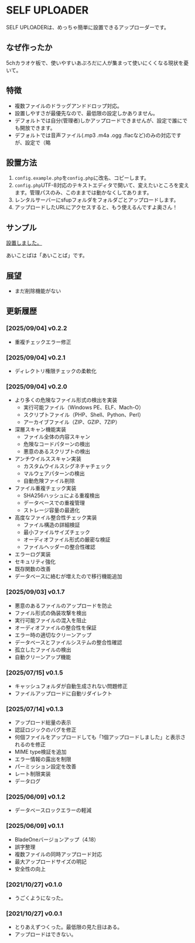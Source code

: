 # SELF UPLOADER

SELF UPLOADERは、めっちゃ簡単に設置できるアップローダーです。

## なぜ作ったか

5chカラオケ板で、使いやすいあぷろだに人が集まって使いにくくなる現状を憂いて。

## 特徴

- 複数ファイルのドラッグアンドドロップ対応。
- 設置しやすさが最優先なので、最低限の設定しかありません。
- デフォルトでは自分(管理者)しかアップロードできませんが、設定で誰にでも開放できます。
- デフォルトでは音声ファイル(.mp3 .m4a .ogg .flacなど)のみの対応ですが、設定で（略

## 設置方法

1. `config.example.php`を`config.php`に改名、コピーします。
2. `config.php`UTF-8対応のテキストエディタで開いて、変えたいところを変えます。管理パスのみ、このままでは動かなくしてあります。
3. レンタルサーバーにsfupフォルダをフォルダごとアップロードします。
4. アップロードしたURLにアクセスすると、もう使えるんですよ奥さん！

## サンプル

[設置しました。](https://upload.sakots.red/)

あいことばは「あいことば」です。

## 展望

- まだ削除機能がない

## 更新履歴

### [2025/09/04] v0.2.2

- 重複チェックエラー修正

### [2025/09/04] v0.2.1

- ディレクトリ権限チェックの柔軟化

### [2025/09/04] v0.2.0

- より多くの危険なファイル形式の検出を実装
  - 実行可能ファイル（Windows PE、ELF、Mach-O）
  - スクリプトファイル（PHP、Shell、Python、Perl）
  - アーカイブファイル（ZIP、GZIP、7ZIP）
- 深層スキャン機能実装
  - ファイル全体の内容スキャン
  - 危険なコードパターンの検出
  - 悪意のあるスクリプトの検出
- アンチウイルススキャン実装
  - カスタムウイルスシグネチャチェック
  - マルウェアパターンの検出
  - 自動危険ファイル削除
- ファイル重複チェック実装
  - SHA256ハッシュによる重複検出
  - データベースでの重複管理
  - ストレージ容量の最適化
- 高度なファイル整合性チェック実装
  - ファイル構造の詳細検証
  - 最小ファイルサイズチェック
  - オーディオファイル形式の厳密な検証
  - ファイルヘッダーの整合性確認
- エラーログ実装
- セキュリティ強化
- 既存関数の改善
- データベースに絡むが増えたので移行機能追加

### [2025/09/03] v0.1.7

- 悪意のあるファイルのアップロードを防止
- ファイル形式の偽装攻撃を検出
- 実行可能ファイルの混入を阻止
- オーディオファイルの整合性を保証
- エラー時の適切なクリーンアップ
- データベースとファイルシステムの整合性確認
- 孤立したファイルの検出
- 自動クリーンアップ機能

### [2025/07/15] v0.1.5

- キャッシュフォルダが自動生成されない問題修正
- ファイルアップロードに自動リダイレクト

### [2025/07/14] v0.1.3

- アップロード総量の表示
- 認証ロジックのバグを修正
- 何個ファイルをアップロードしても「1個アップロードしました」と表示されるのを修正
- MIME type検証を追加
- エラー情報の露出を制限
- パーミッション設定を改善
- レート制限実装
- データログ

### [2025/06/09] v0.1.2

- データベースロックエラーの軽減

### [2025/06/09] v0.1.1

- BladeOneバージョンアップ（4.18）
- 誤字整理
- 複数ファイルの同時アップロード対応
- 最大アップロードサイズの明記
- 安全性の向上

### [2021/10/27] v0.1.0

- うごくようになった。

### [2021/10/27] v0.0.1

- とりあえずつくった。最低限の見た目はある。
- アップロードはできない。
